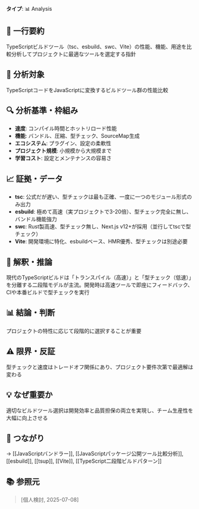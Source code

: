**タイプ**: 📊 Analysis

## 📝 一行要約
TypeScriptビルドツール（tsc、esbuild、swc、Vite）の性能、機能、用途を比較分析してプロジェクトに最適なツールを選定する指針

## 🎯 分析対象
TypeScriptコードをJavaScriptに変換するビルドツール群の性能比較

## 🔍 分析基準・枠組み
- **速度**: コンパイル時間とホットリロード性能
- **機能**: バンドル、圧縮、型チェック、SourceMap生成
- **エコシステム**: プラグイン、設定の柔軟性
- **プロジェクト規模**: 小規模から大規模まで
- **学習コスト**: 設定とメンテナンスの容易さ

## 📈 証拠・データ
- **tsc**: 公式だが遅い、型チェックは最も正確、一度に一つのモジュール形式のみ出力
- **esbuild**: 極めて高速（実プロジェクトで3-20倍）、型チェック完全に無し、バンドル機能強力
- **swc**: Rust製高速、型チェック無し、Next.js v12+が採用（並行してtscで型チェック）
- **Vite**: 開発環境に特化、esbuildベース、HMR優秀、型チェックは別途必要

## 🧠 解釈・推論
現代のTypeScriptビルドは「トランスパイル（高速）」と「型チェック（低速）」を分離する二段階モデルが主流。開発時は高速ツールで即座にフィードバック、CIや本番ビルドで型チェックを実行

## 📊 結論・判断
プロジェクトの特性に応じて段階的に選択することが重要

## ⚠️ 限界・反証
型チェックと速度はトレードオフ関係にあり、プロジェクト要件次第で最適解は変わる

## 💡 なぜ重要か
適切なビルドツール選択は開発効率と品質担保の両立を実現し、チーム生産性を大幅に向上させる

## 🔗 つながり
→ [[JavaScriptバンドラー]], [[JavaScriptパッケージ公開ツール比較分析]], [[esbuild]], [[tsup]], [[Vite]], [[TypeScript二段階ビルドパターン]]

## 📚 参照元
> [個人検討, 2025-07-08]